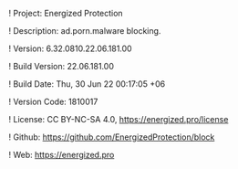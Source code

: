 ! Project: Energized Protection

! Description: ad.porn.malware blocking.

! Version: 6.32.0810.22.06.181.00

! Build Version: 22.06.181.00

! Build Date: Thu, 30 Jun 22 00:17:05 +06

! Version Code: 1810017

! License: CC BY-NC-SA 4.0, https://energized.pro/license

! Github: https://github.com/EnergizedProtection/block

! Web: https://energized.pro
